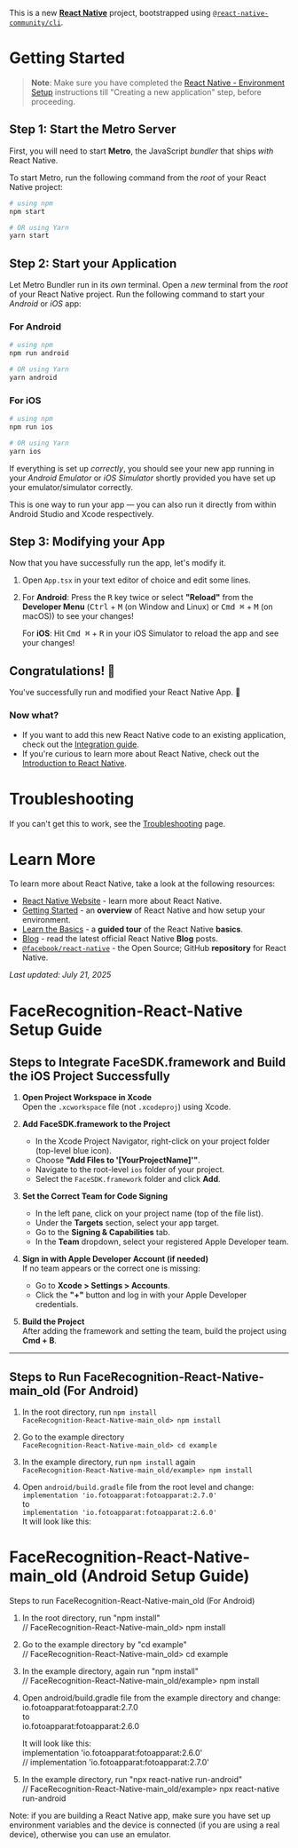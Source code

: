 This is a new [**React Native**](https://reactnative.dev) project, bootstrapped using [`@react-native-community/cli`](https://github.com/react-native-community/cli).

# Getting Started

>**Note**: Make sure you have completed the [React Native - Environment Setup](https://reactnative.dev/docs/environment-setup) instructions till "Creating a new application" step, before proceeding.

## Step 1: Start the Metro Server

First, you will need to start **Metro**, the JavaScript _bundler_ that ships _with_ React Native.

To start Metro, run the following command from the _root_ of your React Native project:

```bash
# using npm
npm start

# OR using Yarn
yarn start
```

## Step 2: Start your Application

Let Metro Bundler run in its _own_ terminal. Open a _new_ terminal from the _root_ of your React Native project. Run the following command to start your _Android_ or _iOS_ app:

### For Android

```bash
# using npm
npm run android

# OR using Yarn
yarn android
```

### For iOS

```bash
# using npm
npm run ios

# OR using Yarn
yarn ios
```

If everything is set up _correctly_, you should see your new app running in your _Android Emulator_ or _iOS Simulator_ shortly provided you have set up your emulator/simulator correctly.

This is one way to run your app — you can also run it directly from within Android Studio and Xcode respectively.

## Step 3: Modifying your App

Now that you have successfully run the app, let's modify it.

1. Open `App.tsx` in your text editor of choice and edit some lines.
2. For **Android**: Press the <kbd>R</kbd> key twice or select **"Reload"** from the **Developer Menu** (<kbd>Ctrl</kbd> + <kbd>M</kbd> (on Window and Linux) or <kbd>Cmd ⌘</kbd> + <kbd>M</kbd> (on macOS)) to see your changes!

   For **iOS**: Hit <kbd>Cmd ⌘</kbd> + <kbd>R</kbd> in your iOS Simulator to reload the app and see your changes!

## Congratulations! :tada:

You've successfully run and modified your React Native App. :partying_face:

### Now what?

- If you want to add this new React Native code to an existing application, check out the [Integration guide](https://reactnative.dev/docs/integration-with-existing-apps).
- If you're curious to learn more about React Native, check out the [Introduction to React Native](https://reactnative.dev/docs/getting-started).

# Troubleshooting

If you can't get this to work, see the [Troubleshooting](https://reactnative.dev/docs/troubleshooting) page.

# Learn More

To learn more about React Native, take a look at the following resources:

- [React Native Website](https://reactnative.dev) - learn more about React Native.
- [Getting Started](https://reactnative.dev/docs/environment-setup) - an **overview** of React Native and how setup your environment.
- [Learn the Basics](https://reactnative.dev/docs/getting-started) - a **guided tour** of the React Native **basics**.
- [Blog](https://reactnative.dev/blog) - read the latest official React Native **Blog** posts.
- [`@facebook/react-native`](https://github.com/facebook/react-native) - the Open Source; GitHub **repository** for React Native.



_Last updated: July 21, 2025_

# FaceRecognition-React-Native Setup Guide

## Steps to Integrate FaceSDK.framework and Build the iOS Project Successfully

1. **Open Project Workspace in Xcode**  
   Open the `.xcworkspace` file (not `.xcodeproj`) using Xcode.

2. **Add FaceSDK.framework to the Project**  
   - In the Xcode Project Navigator, right-click on your project folder (top-level blue icon).  
   - Choose **"Add Files to '[YourProjectName]'"**.  
   - Navigate to the root-level `ios` folder of your project.  
   - Select the `FaceSDK.framework` folder and click **Add**.

3. **Set the Correct Team for Code Signing**  
   - In the left pane, click on your project name (top of the file list).  
   - Under the **Targets** section, select your app target.  
   - Go to the **Signing & Capabilities** tab.  
   - In the **Team** dropdown, select your registered Apple Developer team.

4. **Sign in with Apple Developer Account (if needed)**  
   If no team appears or the correct one is missing:  
   - Go to **Xcode > Settings > Accounts**.  
   - Click the **"+"** button and log in with your Apple Developer credentials.

5. **Build the Project**  
   After adding the framework and setting the team, build the project using **Cmd + B**.

---


## Steps to Run FaceRecognition-React-Native-main_old (For Android)

1. In the root directory, run `npm install`  
   `FaceRecognition-React-Native-main_old> npm install`

2. Go to the example directory  
   `FaceRecognition-React-Native-main_old> cd example`

3. In the example directory, run `npm install` again  
   `FaceRecognition-React-Native-main_old/example> npm install`

4. Open `android/build.gradle` file from the root level and change:  
   `implementation 'io.fotoapparat:fotoapparat:2.7.0'`  
   to  
   `implementation 'io.fotoapparat:fotoapparat:2.6.0'`  
   It will look like this:  


# FaceRecognition-React-Native-main_old (Android Setup Guide)

Steps to run FaceRecognition-React-Native-main_old (For Android)

1. In the root directory, run "npm install"  
   // FaceRecognition-React-Native-main_old> npm install

2. Go to the example directory by "cd example"  
   // FaceRecognition-React-Native-main_old> cd example

3. In the example directory, again run "npm install"  
   // FaceRecognition-React-Native-main_old/example> npm install

4. Open android/build.gradle file from the example directory and change:
   io.fotoapparat:fotoapparat:2.7.0  
   to  
   io.fotoapparat:fotoapparat:2.6.0  

   It will look like this:  
   implementation 'io.fotoapparat:fotoapparat:2.6.0'  
   // implementation 'io.fotoapparat:fotoapparat:2.7.0'

5. In the example directory, run "npx react-native run-android"  
   // FaceRecognition-React-Native-main_old/example> npx react-native run-android

Note: if you are building a React Native app, make sure you have set up environment variables and the device is connected (if you are using a real device), otherwise you can use an emulator.

